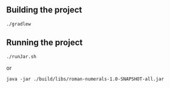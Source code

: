 ## Building the project
`./gradlew`

## Running the project
`./runJar.sh`

or

`java -jar ./build/libs/roman-numerals-1.0-SNAPSHOT-all.jar`